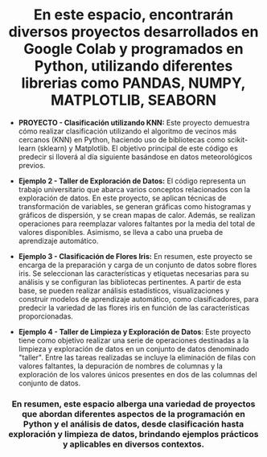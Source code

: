 <h1 align="center"> En este espacio, encontrarán diversos proyectos desarrollados en Google Colab y programados en Python, utilizando diferentes librerias como PANDAS, NUMPY, MATPLOTLIB, SEABORN </h1>

- **PROYECTO - Clasificación utilizando KNN:** Este proyecto demuestra cómo realizar clasificación utilizando el algoritmo de vecinos más cercanos (KNN) en Python, haciendo uso de bibliotecas como scikit-learn (sklearn) y Matplotlib. El objetivo principal de este código es predecir si lloverá al día siguiente basándose en datos meteorológicos previos.

- **Ejemplo 2 - Taller de Exploración de Datos:** El código representa un trabajo universitario que abarca varios conceptos relacionados con la exploración de datos. En este proyecto, se aplican técnicas de transformación de variables, se generan gráficas como histogramas y gráficos de dispersión, y se crean mapas de calor. Además, se realizan operaciones para reemplazar valores faltantes por la media del total de valores disponibles. Asimismo, se lleva a cabo una prueba de aprendizaje automático.

- **Ejemplo 3 - Clasificación de Flores Iris:** En resumen, este proyecto se encarga de la preparación y carga de un conjunto de datos sobre flores iris. Se seleccionan las características y etiquetas necesarias para su análisis y se configuran las bibliotecas pertinentes. A partir de esta base, se pueden realizar análisis estadísticos, visualizaciones y construir modelos de aprendizaje automático, como clasificadores, para predecir la variedad de las flores iris en función de las características proporcionadas.

- **Ejemplo 4 - Taller de Limpieza y Exploración de Datos**: Este proyecto tiene como objetivo realizar una serie de operaciones destinadas a la limpieza y exploración de datos en un conjunto de datos denominado "taller". Entre las tareas realizadas se incluye la eliminación de filas con valores faltantes, la depuración de nombres de columnas y la exploración de los valores únicos presentes en dos de las columnas del conjunto de datos.

<h3 align="center"> En resumen, este espacio alberga una variedad de proyectos que abordan diferentes aspectos de la programación en Python y el análisis de datos, desde clasificación hasta exploración y limpieza de datos, brindando ejemplos prácticos y aplicables en diversos contextos.</h3>







         
